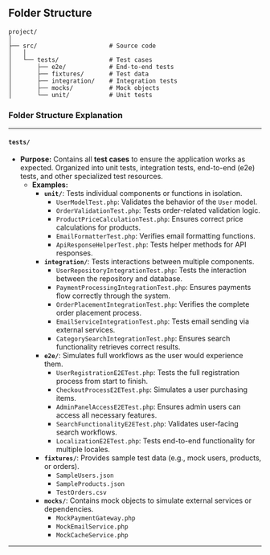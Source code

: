 ## Folder Structure

```
project/
│
├── src/                    # Source code
│   │
│   └── tests/              # Test cases
│       ├── e2e/            # End-to-end tests
│       ├── fixtures/       # Test data
│       ├── integration/    # Integration tests
│       ├── mocks/          # Mock objects
│       └── unit/           # Unit tests
```


### **Folder Structure Explanation**

* * *

#### **`tests/`**

- **Purpose:** Contains all **test cases** to ensure the application works as expected. Organized into unit tests, integration tests, end-to-end (e2e) tests, and other specialized test resources.
    - **Examples:**
        - **`unit/`**: Tests individual components or functions in isolation.
            - `UserModelTest.php`: Validates the behavior of the `User` model.
            - `OrderValidationTest.php`: Tests order-related validation logic.
            - `ProductPriceCalculationTest.php`: Ensures correct price calculations for products.
            - `EmailFormatterTest.php`: Verifies email formatting functions.
            - `ApiResponseHelperTest.php`: Tests helper methods for API responses.
        - **`integration/`**: Tests interactions between multiple components.
            - `UserRepositoryIntegrationTest.php`: Tests the interaction between the repository and database.
            - `PaymentProcessingIntegrationTest.php`: Ensures payments flow correctly through the system.
            - `OrderPlacementIntegrationTest.php`: Verifies the complete order placement process.
            - `EmailServiceIntegrationTest.php`: Tests email sending via external services.
            - `CategorySearchIntegrationTest.php`: Ensures search functionality retrieves correct results.
        - **`e2e/`**: Simulates full workflows as the user would experience them.
            - `UserRegistrationE2ETest.php`: Tests the full registration process from start to finish.
            - `CheckoutProcessE2ETest.php`: Simulates a user purchasing items.
            - `AdminPanelAccessE2ETest.php`: Ensures admin users can access all necessary features.
            - `SearchFunctionalityE2ETest.php`: Validates user-facing search workflows.
            - `LocalizationE2ETest.php`: Tests end-to-end functionality for multiple locales.
        - **`fixtures/`**: Provides sample test data (e.g., mock users, products, or orders).
            - `SampleUsers.json`
            - `SampleProducts.json`
            - `TestOrders.csv`
        - **`mocks/`**: Contains mock objects to simulate external services or dependencies.
            - `MockPaymentGateway.php`
            - `MockEmailService.php`
            - `MockCacheService.php`

* * *
